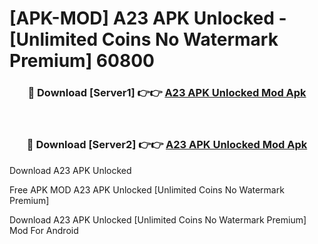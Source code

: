 # [APK-MOD] A23 APK Unlocked - [Unlimited Coins No Watermark Premium] 60800



<div align="center">
<h3>🔴 Download [Server1] 👉👉 <a href="https://momento.my/?title=A23_APK_Unlocked">A23 APK Unlocked Mod Apk</a></h3><br>

<h3>🔴 Download [Server2] 👉👉 <a href="https://momento.my/?title=A23_APK_Unlocked">A23 APK Unlocked Mod Apk</a></h3>
</div>



Download A23 APK Unlocked 

Free APK MOD A23 APK Unlocked [Unlimited Coins No Watermark Premium]

Download A23 APK Unlocked [Unlimited Coins No Watermark Premium] Mod For Android
